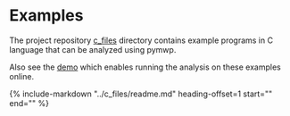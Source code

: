 # Examples

The project repository [c_files](https://github.com/statycc/pymwp/tree/main/c_files) 
directory contains example programs in C language that can be analyzed using pymwp.


Also see the [demo](demo.md) which enables running the analysis on these examples online.  

<style>
.md-typeset table {border-top:none!important;}
.md-typeset table thead {display:none}
.md-typeset table tr > td:first-child{ min-width:180px }
.md-typeset table tbody > tr:first-child td{ font-size: 110%; background: var(--md-code-bg-color); border-bottom: 0.05rem solid var(--md-typeset-table-color); }
.md-typeset table:not([class]) tbody tr:hover {background-color: transparent}
</style>

{%
   include-markdown "../c_files/readme.md"
   heading-offset=1
   start="<!--start-->"
   end="<!--end-->"
%}
